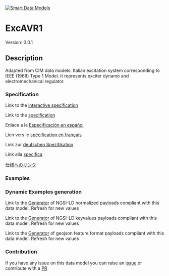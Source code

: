 [![Smart Data Models](https://smartdatamodels.org/wp-content/uploads/2022/01/SmartDataModels_logo.png "Logo")](https://smartdatamodels.org)
# ExcAVR1
Version: 0.0.1

## Description 

Adapted from CIM data models. Italian excitation system corresponding to IEEE (1968) Type 1 Model. It represents exciter dynamo and electromechanical regulator.
### Specification

Link to the [interactive specification](https://swagger.lab.fiware.org/?url=https://smart-data-models.github.io/dataModel.EnergyCIM/ExcAVR1/swagger.yaml)

Link to the [specification](https://github.com/smart-data-models/dataModel.EnergyCIM/blob/master/ExcAVR1/doc/spec.md)

Enlace a la [Especificación en español](https://github.com/smart-data-models/dataModel.EnergyCIM/blob/master/ExcAVR1/doc/spec_ES.md)

Lien vers le [spécification en français](https://github.com/smart-data-models/dataModel.EnergyCIM/blob/master/ExcAVR1/doc/spec_FR.md)

Link zur [deutschen Spezifikation](https://github.com/smart-data-models/dataModel.EnergyCIM/blob/master/ExcAVR1/doc/spec_DE.md)

Link alla [specifica](https://github.com/smart-data-models/dataModel.EnergyCIM/blob/master/ExcAVR1/doc/spec_IT.md)

[仕様へのリンク](https://github.com/smart-data-models/dataModel.EnergyCIM/blob/master/ExcAVR1/doc/spec_JA.md)
### Examples
### Dynamic Examples generation

Link to the [Generator](https://smartdatamodels.org/extra/ngsi-ld_generator.php?schemaUrl=https://raw.githubusercontent.com/smart-data-models/dataModel.EnergyCIM/master/ExcAVR1/schema.json&email=info@smartdatamodels.org) of NGSI-LD normalized payloads compliant with this data model. Refresh for new values

Link to the [Generator](https://smartdatamodels.org/extra/ngsi-ld_generator_keyvalues.php?schemaUrl=https://raw.githubusercontent.com/smart-data-models/dataModel.EnergyCIM/master/ExcAVR1/schema.json&email=info@smartdatamodels.org) of NGSI-LD keyvalues payloads compliant with this data model. Refresh for new values

Link to the [Generator](https://smartdatamodels.org/extra/geojson_features_generator.php?schemaUrl=https://raw.githubusercontent.com/smart-data-models/dataModel.EnergyCIM/master/ExcAVR1/schema.json&email=info@smartdatamodels.org) of geojson feature format payloads compliant with this data model. Refresh for new values
### Contribution

 If you have any issue on this data model you can raise an [issue](https://github.com/smart-data-models/dataModel.EnergyCIM/issues)  or contribute with a [PR](https://github.com/smart-data-models/dataModel.EnergyCIM/pulls)